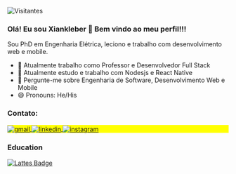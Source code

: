 

<p align="left"> <img src="https://komarev.com/ghpvc/?username=Xiankleber&color=orange" alt="Visitantes"/> </p>


### Olá! Eu sou Xiankleber  👋 Bem vindo ao meu perfil!!!

Sou PhD em Engenharia Elétrica, leciono e trabalho com desenvolvimento web e mobile.

- 🔭 Atualmente trabalho como Professor e Desenvolvedor Full Stack
- 🌱 Atualmente estudo e trabalho com Nodesjs e React Native
- 💬 Pergunte-me sobre Engenharia de Software, Desenvolvimento Web e Mobile
- 😄 Pronouns: He/His




  
### Contato:


<p align="left" style="background:yellow">
<a href="mailto:xianklebercb@gmail.com" target="_blank">
  <img align="center" src="https://img.shields.io/badge/-Xiankleber-05122A?style=flat&logo=gmail" alt="gmail"/>
</a>

<a href="https://linkedin.com/in/xiankleber-c-benjamim-878b5621/" target="_blank">
  <img align="center" src="https://img.shields.io/badge/-Xiankleber-05122A?style=flat&logo=linkedin" alt="linkedin"/>
</a>
<a href="https://www.hackerrank.com/xianklebercb" target="_blank">
 <img align="center" src="https://img.shields.io/badge/-Xiankleber-05122A?style=flat&logo=hackerrank" alt="instagram"/>
</a>

</p>
  

### Education
  [![Lattes Badge](https://img.shields.io/badge/-Lattes-black?style=flat-square&logo=GitBook&logoColor=white&link=http://lattes.cnpq.br/5675256320855513)](http://lattes.cnpq.br/5675256320855513)
 
###


<!--
- 🔭 I’m currently working on ...
- 🌱 I’m currently learning ...
- 👯 I’m looking to collaborate on ...
- 🤔 I’m looking for help with ...
- 💬 Ask me about ...
- 📫 How to reach me: ...
- 😄 Pronouns: ...
- ⚡ Fun fact: ...
-->
